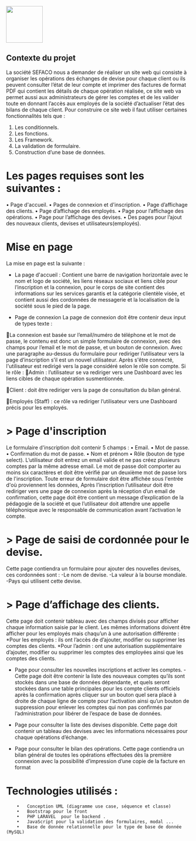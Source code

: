 <img style="width: 100px;" src="https://user-images.githubusercontent.com/93930380/177550298-9d15c601-3087-49ab-9f8f-3d5ebae0288e.png">


## Contexte du projet
La société SEFACO nous a demander de réaliser un site web qui consiste à organiser les opérations des échanges de devise pour chaque client ou ils peuvent consulter l’état de leur compte et imprimer des factures de format PDF qui contient les détails de chaque opération réalisée, ce site web va permet aussi aux administrateurs de gérer les comptes et de les valider toute en donnant l’accès aux employés de la société d’actualiser l’état des bilans de chaque client. Pour construire ce site web il faut utiliser certaines fonctionnalités tels que :
  1.	Les conditionnels.
  2.	Les fonctions.
  3.	Les Framework. 
  4.	La validation de formulaire.
  5.	Construction d’une base de données.
# Les pages requises sont les suivantes :
  •	Page d'accueil.
  •	Pages de connexion et d'inscription.
  •	Page d’affichage des clients.
  •	Page d’affichage des employés.
  •	Page pour l’affichage des opérations.
  •	Page pour l’affichage des devises.
  •	Des pages pour l’ajout des nouveaux clients, devises et utilisateurs(employés).
# Mise en page 
La mise en page est la suivante :

- La page d'accueil :
Contient une barre de navigation horizontale avec le nom et logo de société, les liens réseaux sociaux et liens cible pour l’inscription et la connexion, pour le corps de site contient des informations sur les services garantis et la catégorie clientèle visée, et contient aussi des cordonnées de messagerie et la localisation de la société sous le pied de la page.



- Page de connexion 
La page de connexion doit être contenir deux input de types texte :

La connexion est basée sur l’email/numéro de téléphone et le mot de passe, le contenu est donc un simple formulaire de connexion, avec des champs pour l’email et le mot de passe, et un bouton de connexion. Avec une paragraphe au-dessus du formulaire pour rediriger l’utilisateur vers la page d’inscription s’il est un nouvel utilisateur.
Après s'être connecté, l'utilisateur est redirigé vers la page considéré selon le rôle son compte.
Si le rôle :
Admin : l’utilisateur se va rediriger vers une Dashboard avec les liens cibles de chaque opération susmentionnée.  

Client : doit être rediriger vers la page de consultation du bilan général.

Employés (Staff) : ce rôle va rediriger l’utilisateur vers une Dashboard précis pour les employés.


# > Page d'inscription
Le formulaire d'inscription doit contenir 5 champs :
•	Email.
•	Mot de passe.
•	Confirmation du mot de passe.
•	Nom et prénom
•	Rôle (bouton de type select).
L’utilisateur doit entrez un email valide et ne pas créez plusieurs comptes par la même adresse email. Le mot de passe doit comporter au moins six caractères et doit être vérifié par un deuxième mot de passe lors de l'inscription. Toute erreur de formulaire doit être affichée sous l'entrée d'où proviennent les données,
Après l’inscription l’utilisateur doit être rediriger vers une page de connexion après la réception d’un email de confirmation, cette page doit être contient un message d’explication de la pédagogie de la société et que l’utilisateur doit attendre une appelle téléphonique avec le responsable de communication avant l’activation le compte.


# > Page de saisi de cordonnée pour le devise.
Cette page contiendra un formulaire pour ajouter des nouvelles devises, ces cordonnées sont :
-Le nom de devise.
-La valeur à la bourse mondiale.
-Pays qui utilisent cette devise.



# > Page d’affichage des clients.
Cette page doit contenir tableau avec des champs divisés pour afficher chaque information saisie par le client. Les mêmes informations doivent être afficher pour les employés mais chaqu’un à une autorisation différente :
*Pour les employés : ils ont l’accès de d’ajouter, modifier ou supprimer les comptes     des clients.
*Pour l’admin : ont une autorisation supplémentaire d’ajouter, modifier ou supprimer les comptes des employées ainsi que les comptes des clients. 
- Page pour consulter les nouvelles inscriptions et activer les comptes.
-Cette page doit être contenir la liste des nouveaux comptes qu’ils sont stockés dans une base de données dépendante, et quels seront stockées dans une table principales pour les compte clients officiels après la confirmation après cliquer sur un bouton quel sera placé à droite de chaque ligne de compte pour l’activation ainsi qu’un bouton de suppression pour enlever les comptes qui non pas confirmés par l’administration pour libérer de l’espace de base de données.  


- Page pour consulter la liste des devises disponible.
Cette page doit contenir un tableau des devises avec les informations nécessaires pour chaque opérations d’échange.
- Page pour consulter le bilan des opérations.
Cette page contiendra un bilan général de toutes les opérations effectuées dès la première connexion avec la possibilité d’impression d’une copie de la facture en format 
  
# Technologies utilisés :
        •	Conception UML (diagramme use case, séquence et classe)
        •	Bootstrap pour le front
        •	PHP LARAVEL  pour le backend .
        •	JavaScript pour la validation des formulaires, modal ...
        •	Base de donnée relationnelle pour le type de base de donnée (MySQL)
